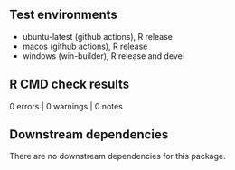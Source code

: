 ## Test environments

- ubuntu-latest (github actions), R release
- macos (github actions), R release
- windows (win-builder), R release and devel

## R CMD check results

0 errors | 0 warnings | 0 notes

## Downstream dependencies

There are no downstream dependencies for this package.
